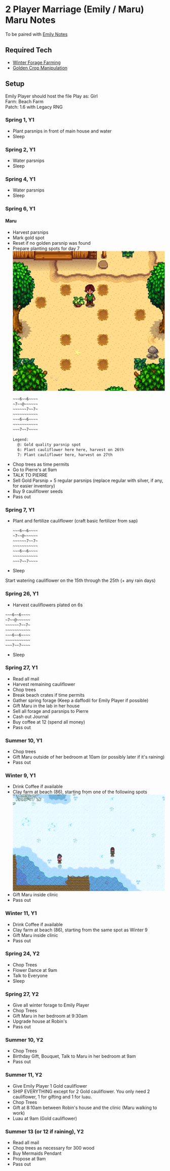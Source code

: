 # 2 Player Marriage (Emily / Maru) Maru Notes

To be paired with [Emily Notes](./stardew_marriage_2p_intermediate_emily.md)

## Required Tech
- [Winter Forage Farming](../../../tech/winter_forage_farming.md)
- [Golden Crop Manipulation](../../../tech/golden_crop_manipulation.md)

## Setup

Emily Player should host the file
Play as: Girl  
Farm: Beach Farm  
Patch: 1.6 with Legacy RNG  

### Spring 1, Y1
- Plant parsnips in front of main house and water
- Sleep

### Spring 2, Y1
- Water parsnips
- Sleep

### Spring 4, Y1
- Water parsnips
- Sleep

### Spring 6, Y1
#### Maru
- Harvest parsnips
- Mark gold spot
- Reset if no golden parsnip was found
- Prepare planting spots for day 7
  ![Cauliflower planting spots](../../../img/multi_2p_emily_maru_crop_manip.png)
  ```
  ~~~6~~6~~~~
  ~7~~@~~~~~~
  ~~~~~~7~~7~
  ~~~~~~~~~~~
  ~~~6~~6~~~~
  ~~~~~~~~~~~
  ~~~7~~7~~~~
  
  Legend:
    @: Gold quality parsnip spot
    6: Plant cauliflower here here, harvest on 26th
    7: Plant cauliflower here, harvest on 27th
  ```
- Chop trees as time permits
- Go to Pierre's at 9am
- TALK TO PIERRE
- Sell Gold Parsnip + 5 regular parsnips (replace regular with silver, if any, for easier inventory)
- Buy 9 cauliflower seeds
- Pass out

### Spring 7, Y1
- Plant and fertilize cauliflower (craft basic fertilizer from sap)
  ```
  ~~~6~~6~~~~
  ~7~~@~~~~~~
  ~~~~~~7~~7~
  ~~~~~~~~~~~
  ~~~6~~6~~~~
  ~~~~~~~~~~~
  ~~~7~~7~~~~
  ```
- Sleep

Start watering cauliflower on the 15th through the 25th (+ any rain days)

### Spring 26, Y1
- Harvest cauliflowers plated on 6s
```
~~~6~~6~~~~
~7~~@~~~~~~
~~~~~~7~~7~
~~~~~~~~~~~
~~~6~~6~~~~
~~~~~~~~~~~
~~~7~~7~~~~
```
- Sleep

### Spring 27, Y1
- Read all mail
- Harvest remaining cauliflower
- Chop trees
- Break beach crates if time permits
- Gather spring forage (Keep a daffodil for Emily Player if possible)
- Gift Maru in the lab in her house
- Sell all forage and parsnips to Pierre
- Cash out Journal
- Buy coffee at 12 (spend all money)
- Pass out

### Summer 10, Y1
- Chop trees
- Gift Maru outside of her bedroom at 10am (or possibly later if it's raining)
- Pass out

### Winter 9, Y1
- Drink Coffee if available
- Clay farm at beach (86), starting from one of the following spots
  ![Winter forage farming spots](../../../img/multi_2p_emily_maru_winter_forage.png)
- Gift Maru inside clinic
- Pass out

### Winter 11, Y1
- Drink Coffee if available
- Clay farm at beach (86), starting from the same spot as Winter 9
- Gift Maru inside clinic
- Pass out

### Spring 24, Y2
- Chop Trees
- Flower Dance at 9am
- Talk to Everyone
- Sleep

### Spring 27, Y2
- Give all winter forage to Emily Player
- Chop Trees
- Gift Maru in her bedroom at 9:30am
- Upgrade house at Robin's
- Pass out

### Summer 10, Y2
- Chop Trees
- Birthday Gift, Bouquet, Talk to Maru in her bedroom at 9am
- Pass out

### Summer 11, Y2
- Give Emily Player 1 Gold cauliflower
- SHIP EVERYTHING except for 2 Gold cauliflower. You only need 2 cauliflower, 1 for gifting and 1 for luau.
- Chop Trees
- Gift at 8:10am between Robin's house and the clinic (Maru walking to work)
- Luau at 9am (Gold cauliflower)

### Summer 13 (or 12 if raining), Y2
- Read all mail
- Chop trees as necessary for 300 wood
- Buy Mermaids Pendant
- Propose at 9am
- Pass out
